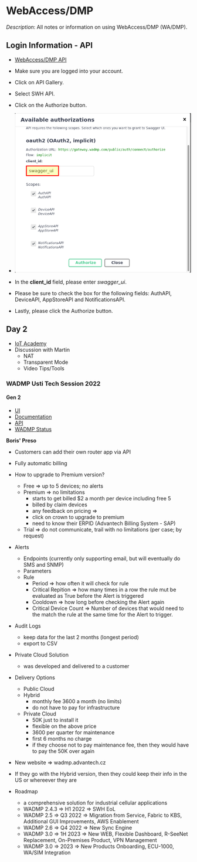 # WebAccess/DMP

_Description_: All notes or information on using WebAccess/DMP (WA/DMP).

## Login Information - API

* [WebAccess/DMP API](https://api.wadmp.com)

* Make sure you are logged into your account.

* Click on API Gallery.

* Select SWH API.

* Click on the Authorize button.

* ![Available Authorizations](img/wadmp_available_authorizations.png)

* In the **client_id** field, please enter _swagger_ui_.

* Please be sure to check the box for the following fields: AuthAPI, DeviceAPI, AppStoreAPI and NotificationsAPI.

* Lastly, please click the Authorize button.

## Day 2

* [IoT Academy](https://academy.advantech.com/dashboard)
* Discussion with Martin
    - NAT
    - Transparent Mode
    - Video Tips/Tools

### WADMP Usti Tech Session 2022

#### Gen 2

* [UI](https://wadmp.com/)
* [Documentation](https://docs.wadmp.com/)
* [API](https://api.wadmp.com/)
* [WADMP Status](https://status.wadmp.com/)

__Boris' Preso__

* Customers can add their own router app via API
* Fully automatic billing
* How to upgrade to Premium version?
    - Free => up to 5 devices; no alerts
    - Premium => no limitations
        - starts to get billed $2 a month per device including free 5
        - billed by claim devices
        - any feedback on pricing => 
        - click on crown to upgrade to premium
        - need to know their ERPID (Advantech Billing System - SAP)
    - Trial => do not communicate, trail with no limitations (per case; by request)
* Alerts
    - Endpoints (currently only supporting email, but will eventually do SMS and SNMP)
    - Parameters
    - Rule
        - Period => how often it will check for rule
        - Critical Repition => how many times in a row the rule mut be evaluated as True before the Alert is triggered
        - Cooldown => how long before checking the Alert again
        - Critical Device Count => Number of devices that would need to the match the rule at the same time for the Alert to trigger.
* Audit Logs
    - keep data for the last 2 months (longest period)
    - export to CSV
* Private Cloud Solution
    - was developed and delivered to a customer

* Delivery Options
    - Public Cloud
    - Hybrid
        - monthly fee 3600 a month (no limits)
        - do not have to pay for infrastructure
    - Private Cloud
        - 50K just to install it
        - flexible on the above price
        - 3600 per quarter for maintenance
        - first 6 months no charge
        - if they choose not to pay maintenance fee, then they would have to pay the 50K over again
* New website => wadmp.advantech.cz
* If they go with the Hybrid version, then they could keep their info in the US or whereever they are
* Roadmap
    - a comprehensive solution for industrial cellular applications
    - WADMP 2.4.3 => H1 2022 => SWH EoL
    - WADMP 2.5 =>  Q3 2022 => Migration from Service, Fabric to KBS, Additional GUI Improvements, AWS Enablement
    - WADMP 2.6 => Q4 2022 => New Sync Engine
    - WADMP 3.0 => 1H 2023 => New WEB, Flexible Dashboard, R-SeeNet Replacement, On-Premises Product, VPN Management
    - WADMP 3.0 => 2023 => New Products Onboarding, ECU-1000, WA/SIM Integration

